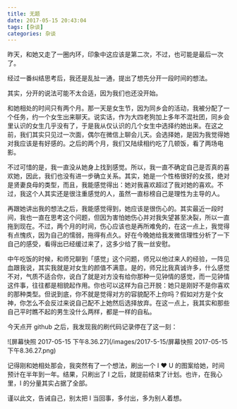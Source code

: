 ```yaml
---
title: 无题
date: 2017-05-15 20:43:04
tags: [杂谈]
categories: 杂谈
---
```


昨天，和她又走了一圈内环，印象中这应该是第二次，不过，也可能是最后一次了。
<!--more-->

经过一番纠结思考后，我还是乱扯一通，提出了想先分开一段时间的想法。

其实，分开的说法可能不太合适，因为我们也还没开始。

和她相处的时间只有两个月。那一天是女生节，因为同乡会的活动，我被分配了一个任务，约一个女生出来聊天。说实话，作为大四老狗加上多年不混社团，同乡会里认识的女生几乎没有了，于是我从仅认识的几个女生中选择约她出来。在这之前，我们其实只见过一次面，偶尔在微信上聊会儿天。会选择她，是因为我觉得她对我应该是有好感的。之后的两个月，我们又陆续相约吃了几顿饭，看了两场电影。

不过可惜的是，我一直没从她身上找到感觉。所以，我一直不确定自己是否真的喜欢她，因此，我们也没有进一步确立关系。其实，她是一个性格很好的女孩，绝对是贤妻良母的类型，而且，我能感觉得出：她对我喜欢超过了我对她的喜欢。不过，我这个人其实还是很注重感觉的人，虽然一直标榜自己是理性为主导的人。

再跟她讲出我的想法之后，我能感觉得到，她应该是很伤心的。其实最近一段时间，我也一直在思考这个问题，但因为害怕她伤心并对我失望甚至决裂，所以一直拖到现在。不过，两个月的时间，伤心应该也是再所难免的，在这一点上，我觉得有点愧疚，因为自己的懦弱，拖得有点久。好在今晚她给我发微信理性分析了一下自己的感受，看得出已经缓过来了，这多少给了我一丝安慰。

中午吃饭的时候，和师兄聊到「感觉」这个问题，师兄以他过来人的经验，一阵见血跟我说，其实我就是对女生的颜值不满意。是的，师兄比我真诚许多，什么感觉不对，气质不适合你，说白了就是对方没有给你那种一见钟情的感觉，而一见钟情这件事，往往都是相貌起作用。你也可以这样为自己开脱：她只是刚好不是你喜欢的那种类型。但说到底，你不就是觉得对方的容貌配不上你吗？假如对方是个女神，你怎么不会反过来说自己配不上她然后选择放弃。在这一点上，我其实和那些自己平时瞧不起的男生没什么两样，都是一样的自私。

今天点开 github 之后，我发现我的刷代码记录停在了这一刻：

![屏幕快照 2017-05-15 下午8.36.27](/images/2017-5-15/屏幕快照 2017-05-15 下午8.36.27.png)

记得刚和她相处那会，我突然有了一个想法，刷出一个 I ❤ U 的图案给她，时间预计在半年到一年。结果，只刷出了 I 之后，就提前结束了计划。也许，在我心里，I 的分量其实占据了全部。

谨以此文，告诫自己，别太把 I 当回事，多付出，多为别人着想。

